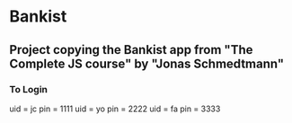 # Bankist
## Project copying the Bankist app from "The Complete JS course" by "Jonas Schmedtmann"
### To Login
uid = jc pin = 1111
uid = yo pin = 2222
uid = fa pin = 3333
